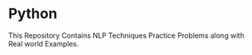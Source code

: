 # Python 

This Repository Contains NLP Techniques Practice Problems along with Real world Examples.
